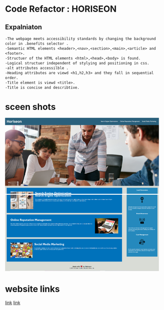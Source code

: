 #  Code Refactor : HORISEON
## Expalniaton 
```
-The webpage meets accessibility standards by changing the background color in .benefits selector .
-Semantic HTML elements <header>,<nav>,<section>,<main>,<article> and <footer>.
-Structuer of the HTML elements <html>,<head>,<body> is found.
-Logical structuer independent of stylying and positioning in css.
-alt attributes accessilble .
-Heading attributes are viewd <h1,h2,h3> and they fall in sequential order.
-Title element is viewd <title>.
-Title is concise and describtive.

```
# sceen shots
![screenshot](assets\images\Screenshot-2021-02-23-112441.png)
![screenshot](assets\images\Screenshot-2021-02-23-112530.png)
# website links
[link](https://shaimajobran.github.io/code-refactor/)
[link]()